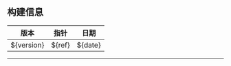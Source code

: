 ## 构建信息

|     版本     |   指针   |   日期    |
|:----------:|:------:|:-------:|
| ${version} | ${ref} | ${date} |

---